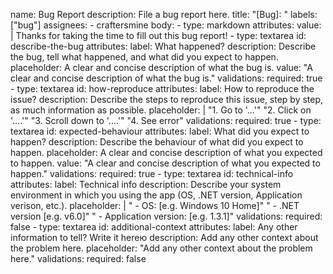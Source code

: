 name: Bug Report
description: File a bug report here.
title: "[Bug]: "
labels: ["bug"]
assignees:
    - craftersmine
body:
    - type: markdown
      attributes:
        value: |
            Thanks for taking the time to fill out this bug report!
    - type: textarea
      id: describe-the-bug
      attributes:
        label: What happened?
        description: Describe the bug, tell what happened, and what did you expect to happen.
        placeholder: A clear and concise description of what the bug is.
        value: "A clear and concise description of what the bug is."
      validations:
        required: true
    - type: textarea
      id: how-reproduce
      attributes:
        label: How to reproduce the issue?
        description: Describe the steps to reproduce this issue, step by step, as much information as possible.
        placeholder: |
            "1. Go to '...'"
            "2. Click on '....'"
            "3. Scroll down to '....'"
            "4. See error"
      validations:
        required: true
    - type: textarea
      id: expected-behaviour
      attributes:
        label: What did you expect to happen?
        description: Describe the behaviour of what did you expect to happen.
        placeholder: A clear and concise description of what you expected to happen.
        value: "A clear and concise description of what you expected to happen."
      validations:
        required: true
    - type: textarea
      id: technical-info
      attributes:
        label: Technical info
        description: Describe your system environment in which you using the app (OS, .NET version, Application verison, etc.).
        placeholder:  |
            " - OS: [e.g. Windows 10 Home]"
            " - .NET version [e.g. v6.0]"
            " - Application version: [e.g. 1.3.1]"
      validations:
        required: false
    - type: textarea
      id: additional-context
      attributes:
        label: Any other information to tell? Write it hereю
        description: Add any other context about the problem here.
        placeholder: "Add any other context about the problem here."
      validations:
        required: false
